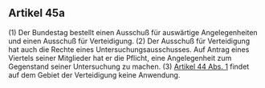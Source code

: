 ## Artikel 45a

(1) Der Bundestag bestellt einen Ausschuß für auswärtige Angelegenheiten und einen Ausschuß für Verteidigung.
(2) Der Ausschuß für Verteidigung hat auch die Rechte eines Untersuchungsausschusses. Auf Antrag eines Viertels seiner Mitglieder hat er die Pflicht, eine Angelegenheit zum Gegenstand seiner Untersuchung zu machen.
(3) [Artikel 44 Abs. 1](#artikel-44) findet auf dem Gebiet der Verteidigung keine Anwendung.

